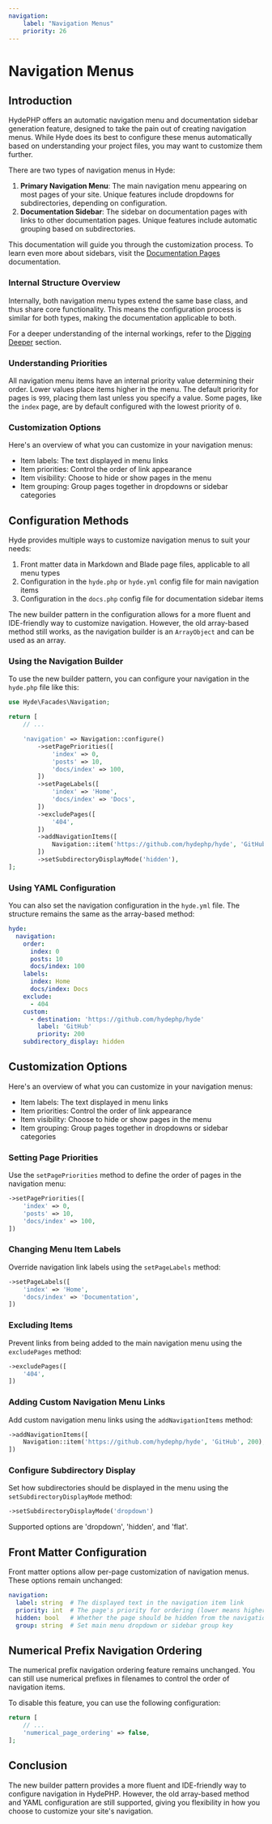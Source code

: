 ```yaml
---
navigation:
    label: "Navigation Menus"
    priority: 26
---
```


# Navigation Menus

## Introduction

HydePHP offers an automatic navigation menu and documentation sidebar generation feature, designed to take the pain out of creating navigation menus.
While Hyde does its best to configure these menus automatically based on understanding your project files, you may want to customize them further.

There are two types of navigation menus in Hyde:

1. **Primary Navigation Menu**: The main navigation menu appearing on most pages of your site. Unique features include dropdowns for subdirectories, depending on configuration.
2. **Documentation Sidebar**: The sidebar on documentation pages with links to other documentation pages. Unique features include automatic grouping based on subdirectories.

This documentation will guide you through the customization process. To learn even more about sidebars, visit the [Documentation Pages](documentation-pages) documentation.

### Internal Structure Overview

Internally, both navigation menu types extend the same base class, and thus share core functionality. This means the configuration process is similar for both types, making the documentation applicable to both.

For a deeper understanding of the internal workings, refer to the [Digging Deeper](#digging-deeper-into-the-internals) section.

### Understanding Priorities

All navigation menu items have an internal priority value determining their order. Lower values place items higher in the menu. The default priority for pages is `999`, placing them last unless you specify a value. Some pages, like the `index` page, are by default configured with the lowest priority of `0`.

### Customization Options

Here's an overview of what you can customize in your navigation menus:

- Item labels: The text displayed in menu links
- Item priorities: Control the order of link appearance
- Item visibility: Choose to hide or show pages in the menu
- Item grouping: Group pages together in dropdowns or sidebar categories

## Configuration Methods

Hyde provides multiple ways to customize navigation menus to suit your needs:

1. Front matter data in Markdown and Blade page files, applicable to all menu types
2. Configuration in the `hyde.php` or `hyde.yml` config file for main navigation items
3. Configuration in the `docs.php` config file for documentation sidebar items

The new builder pattern in the configuration allows for a more fluent and IDE-friendly way to customize navigation. However, the old array-based method still works, as the navigation builder is an `ArrayObject` and can be used as an array.

### Using the Navigation Builder

To use the new builder pattern, you can configure your navigation in the `hyde.php` file like this:

```php
use Hyde\Facades\Navigation;

return [
    // ...

    'navigation' => Navigation::configure()
        ->setPagePriorities([
            'index' => 0,
            'posts' => 10,
            'docs/index' => 100,
        ])
        ->setPageLabels([
            'index' => 'Home',
            'docs/index' => 'Docs',
        ])
        ->excludePages([
            '404',
        ])
        ->addNavigationItems([
            Navigation::item('https://github.com/hydephp/hyde', 'GitHub', 200),
        ])
        ->setSubdirectoryDisplayMode('hidden'),
];
```

### Using YAML Configuration

You can also set the navigation configuration in the `hyde.yml` file. The structure remains the same as the array-based method:

```yaml
hyde:
  navigation:
    order:
      index: 0
      posts: 10
      docs/index: 100
    labels:
      index: Home
      docs/index: Docs
    exclude:
      - 404
    custom:
      - destination: 'https://github.com/hydephp/hyde'
        label: 'GitHub'
        priority: 200
    subdirectory_display: hidden
```

## Customization Options

Here's an overview of what you can customize in your navigation menus:

- Item labels: The text displayed in menu links
- Item priorities: Control the order of link appearance
- Item visibility: Choose to hide or show pages in the menu
- Item grouping: Group pages together in dropdowns or sidebar categories

### Setting Page Priorities

Use the `setPagePriorities` method to define the order of pages in the navigation menu:

```php
->setPagePriorities([
    'index' => 0,
    'posts' => 10,
    'docs/index' => 100,
])
```

### Changing Menu Item Labels

Override navigation link labels using the `setPageLabels` method:

```php
->setPageLabels([
    'index' => 'Home',
    'docs/index' => 'Documentation',
])
```

### Excluding Items

Prevent links from being added to the main navigation menu using the `excludePages` method:

```php
->excludePages([
    '404',
])
```

### Adding Custom Navigation Menu Links

Add custom navigation menu links using the `addNavigationItems` method:

```php
->addNavigationItems([
    Navigation::item('https://github.com/hydephp/hyde', 'GitHub', 200),
])
```

### Configure Subdirectory Display

Set how subdirectories should be displayed in the menu using the `setSubdirectoryDisplayMode` method:

```php
->setSubdirectoryDisplayMode('dropdown')
```

Supported options are 'dropdown', 'hidden', and 'flat'.

## Front Matter Configuration

Front matter options allow per-page customization of navigation menus. These options remain unchanged:

```yaml
navigation:
  label: string  # The displayed text in the navigation item link
  priority: int  # The page's priority for ordering (lower means higher up/first)
  hidden: bool   # Whether the page should be hidden from the navigation menu
  group: string  # Set main menu dropdown or sidebar group key
```

## Numerical Prefix Navigation Ordering

The numerical prefix navigation ordering feature remains unchanged. You can still use numerical prefixes in filenames to control the order of navigation items.

To disable this feature, you can use the following configuration:

```php
return [
    // ...
    'numerical_page_ordering' => false,
];
```

## Conclusion

The new builder pattern provides a more fluent and IDE-friendly way to configure navigation in HydePHP. However, the old array-based method and YAML configuration are still supported, giving you flexibility in how you choose to customize your site's navigation.